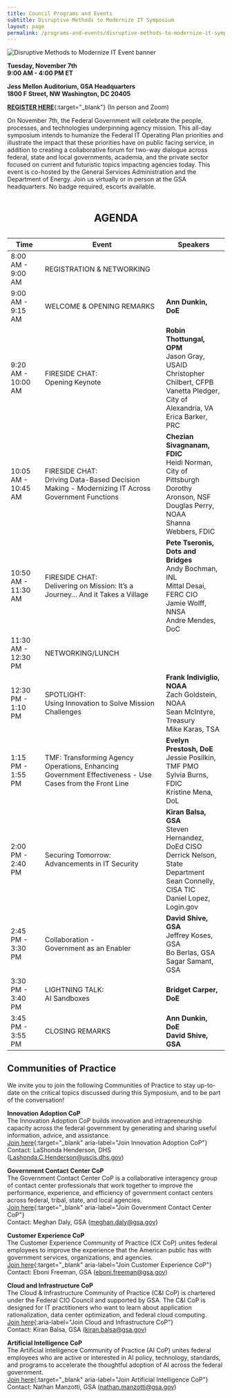 ```yaml
---
title: Council Programs and Events
subtitle: Disruptive Methods to Modernize IT Symposium
layout: page
permalink: /programs-and-events/disruptive-methods-to-modernize-it-symposium/
---
```


<img src="{{site.baseurl}}/assets/images/blog/it-symposium-event-banner.png" alt="Disruptive Methods to Modernize IT Event banner" class="event-banner-img">

**Tuesday, November 7th**<br> 
**9:00 AM - 4:00 PM ET**

**Jess Mellon Auditorium, GSA Headquarters**<br>
**1800 F Street, NW Washington, DC 20405**

[**REGISTER HERE**](https://gsa.zoomgov.com/webinar/register/WN_yblq2LQgSsOl9patcCAOTw#/registration){:target="_blank"} (In person and Zoom)

On November 7th, the Federal Government will celebrate the people, processes, and technologies underpinning agency mission. This all-day symposium intends to humanize the Federal IT Operating Plan priorities and illustrate the impact that these priorities have on public facing service, in addition to creating a collaborative forum for two-way dialogue across federal, state and local governments, academia, and the private sector focused on current and futuristic topics impacting agencies today. This event is co-hosted by the General Services Administration and the Department of Energy. Join us virtually or in person at the GSA headquarters. No badge required, escorts available.

<div class="table-responsive">
<table class="modernize-it-table">
  <caption><h2>AGENDA</h2></caption>
  
  <thead class="visually-hidden">
    <tr>
      <th scope="col"  aria-label="Time">Time</th>
      <th scope="col" aria-label="Event">Event</th>
      <th scope="col" aria-label="Speakers">Speakers</th>
    </tr>
  </thead>

  <tbody>
    <tr>
      <td>8:00 AM - 9:00 AM</td>
      <td>REGISTRATION & NETWORKING</td>
      <td></td>
    </tr>
    <tr>
      <td>9:00 AM - 9:15 AM</td>
      <td>WELCOME & OPENING REMARKS</td>
      <td><b>Ann Dunkin, DoE</b></td>
    </tr>
    <tr>
      <td>9:20 AM - 10:00 AM</td>
      <td>FIRESIDE CHAT:<br>Opening Keynote</td>
      <td><b>Robin Thottungal, OPM</b><br>
          Jason Gray, USAID<br>
          Christopher Chilbert, CFPB<br>
          Vanetta Pledger, City of Alexandria, VA<br>
          Erica Barker, PRC</td>
    </tr>
    <tr>
      <td>10:05 AM - 10:45 AM</td>
      <td>FIRESIDE CHAT: <br>Driving Data-Based Decision Making - Modernizing IT Across Government Functions</td>
      <td><b>Chezian Sivagnanam, FDIC</b><br>
          Heidi Norman, City of Pittsburgh<br>
          Dorothy Aronson, NSF<br>
          Douglas Perry, NOAA<br>
          Shanna Webbers, FDIC</td>
    </tr>
    <tr>
      <td>10:50 AM - 11:30 AM</td>
      <td>FIRESIDE CHAT:<br>Delivering on Mission: It’s a Journey… And it Takes a Village</td>
      <td><b>Pete Tseronis, Dots and Bridges</b><br>
          Andy Bochman, INL<br>
          Mittal Desai, FERC CIO<br>
          Jamie Wolff, NNSA<br>
          Andre Mendes, DoC</td>
    </tr>
    <tr>
      <td>11:30 AM - 12:30 PM</td>
      <td>NETWORKING/LUNCH</td>
      <td></td>
    </tr>
    <tr>
      <td>12:30 PM - 1:10 PM</td>
      <td>SPOTLIGHT:<br>Using Innovation to Solve Mission Challenges</td>
      <td><b>Frank Indiviglio, NOAA</b><br>
          Zach Goldstein, NOAA<br>
          Sean McIntyre, Treasury<br>
          Mike Karas, TSA</td>
    </tr>
    <tr>
      <td>1:15 PM - 1:55 PM</td>
      <td>TMF: Transforming Agency Operations, Enhancing Government Effectiveness - Use Cases from the Front Line</td>
      <td><b>Evelyn Prestosh, DoE</b><br>
          Jessie Posilkin, TMF PMO<br>
          Sylvia Burns, FDIC<br>
          Kristine Mena, DoL</td>
    </tr>
    <tr>
      <td>2:00 PM - 2:40 PM</td>
      <td>Securing Tomorrow:<br>Advancements in IT Security</td>
      <td><b>Kiran Balsa, GSA</b><br>
          Steven Hernandez, DoEd CISO<br>
          Derrick Nelson, State Department<br>
          Sean Connelly, CISA TIC<br>
          Daniel Lopez, Login.gov</td>
    </tr>
    <tr>
      <td>2:45 PM - 3:30 PM</td>
      <td>Collaboration - <br>Government as an Enabler</td>
      <td><b>David Shive, GSA</b><br>
          Jeffrey Koses, GSA<br>
          Bo Berlas, GSA<br>
          Sagar Samant, GSA</td>
    </tr>
    <tr>
      <td>3:30 PM - 3:40 PM</td>
      <td>LIGHTNING TALK:<br>AI Sandboxes</td>
      <td><b>Bridget Carper, DoE</b></td>
    </tr>
    <tr>
      <td>3:45 PM - 3:55 PM</td>
      <td>CLOSING REMARKS</td>
      <td><b>Ann Dunkin, DoE</b><br>
          <b>David Shive, GSA</b></td>
    </tr>
  </tbody>
</table>
</div>
<h2 class="it-symposium-subtitle">Communities of Practice</h2>

We invite you to join the following Communities of Practice to stay up-to-date on the critical topics discussed during this Symposium, and to be part of the conversation!

**Innovation Adoption CoP**<br>
The Innovation Adoption CoP builds innovation and intrapreneurship capacity across the federal government by generating and sharing useful information, advice, and assistance.<br>
[Join here](https://coe.gsa.gov/communities/innovation-adoption.html){:target="_blank" aria-label="Join Innovation Adoption CoP"}<br>
Contact: LaShonda Henderson, DHS (<Lashonda.C.Henderson@uscis.dhs.gov>)

**Government Contact Center CoP**<br>
The Government Contact Center CoP is a collaborative interagency group of contact center professionals that work together to improve the performance, experience, and efficiency of government contact centers across federal, tribal, state, and local agencies.<br>
[Join here](https://coe.gsa.gov/communities/contact-center.html){:target="_blank" aria-label="Join Government Contact Center CoP"}<br>
Contact: Meghan Daly, GSA (<meghan.daly@gsa.gov>)

**Customer Experience CoP**<br>
The Customer Experience Community of Practice (CX CoP) unites federal employees to improve the experience that the American public has with government services, organizations, and agencies.<br>
[Join here](https://coe.gsa.gov/communities/cx.html){:target="_blank" aria-label="Join Customer Experience CoP"}<br>
Contact: Eboni Freeman, GSA (<eboni.freeman@gsa.gov>)

**Cloud and Infrastructure CoP**<br>
The Cloud & Infrastructure Community of Practice (C&I CoP) is chartered under the Federal CIO Council and supported by GSA. The C&I CoP is designed for IT practitioners who want to learn about application rationalization, data center optimization, and federal cloud computing.<br>
[Join here]({{site.baseurl}}/about/members-and-leadership/cloud-infrastructure-cop/){:aria-label="Join Cloud and Infrastructure CoP"}<br>
Contact: Kiran Balsa, GSA (<kiran.balsa@gsa.gov>)

**Artificial Intelligence CoP**<br>
The Artificial Intelligence Community of Practice (AI CoP) unites federal employees who are active or interested in AI policy, technology, standards, and programs to accelerate the thoughtful adoption of AI across the federal government.<br>
[Join here](https://coe.gsa.gov/communities/ai.html){:target="_blank" aria-label="Join Artificial Intelligence CoP"}<br>
Contact: Nathan Manzotti, GSA (<nathan.manzotti@gsa.gov>)